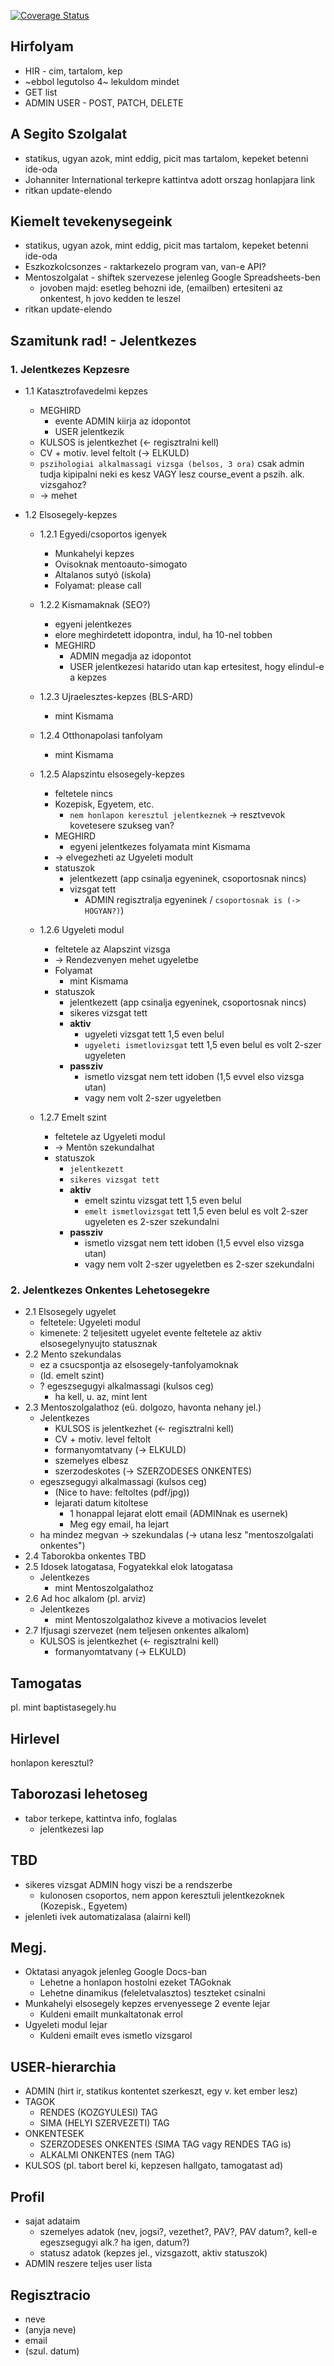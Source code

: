 [![Coverage Status](https://coveralls.io/repos/github/koskoci/johannita/badge.svg?branch=master)](https://coveralls.io/github/koskoci/johannita?branch=master)

## Hirfolyam

  * HIR - cim, tartalom, kep
  * ~ebbol legutolso 4~ lekuldom mindet
  * GET list
  * ADMIN USER - POST, PATCH, DELETE

## A Segito Szolgalat

  * statikus, ugyan azok, mint eddig, picit mas tartalom, kepeket betenni ide-oda
  * Johanniter International terkepre kattintva adott orszag honlapjara link
  * ritkan update-elendo

## Kiemelt tevekenysegeink

  * statikus, ugyan azok, mint eddig, picit mas tartalom, kepeket betenni ide-oda
  * Eszkozkolcsonzes - raktarkezelo program van, van-e API?
  * Mentoszolgalat - shiftek szervezese jelenleg Google Spreadsheets-ben
    * jovoben majd: esetleg behozni ide, (emailben) ertesiteni az onkentest, h jovo kedden te leszel
  * ritkan update-elendo

## Szamitunk rad! - Jelentkezes

  ### 1. Jelentkezes Kepzesre

  * 1.1 Katasztrofavedelmi kepzes
    * MEGHIRD
      * evente ADMIN kiirja az idopontot
      * USER jelentkezik
    * KULSOS is jelentkezhet (<- regisztralni kell)
    * CV + motiv. level feltolt (-> ELKULD)
    * `pszihologiai alkalmassagi vizsga (belsos, 3 ora)`
      csak admin tudja kipipalni neki es kesz VAGY
      lesz course_event a pszih. alk. vizsgahoz?
    * -> mehet

  * 1.2 Elsosegely-kepzes

    * 1.2.1 Egyedi/csoportos igenyek
      * Munkahelyi kepzes
      * Ovisoknak mentoauto-simogato
      * Altalanos sutyó (iskola)
      * Folyamat: please call

    * 1.2.2 Kismamaknak (SEO?)
      * egyeni jelentkezes
      * elore meghirdetett idopontra, indul, ha 10-nel tobben
      * MEGHIRD
        * ADMIN megadja az idopontot
        * USER jelentkezesi hatarido utan kap ertesitest, hogy elindul-e a kepzes

    * 1.2.3 Ujraelesztes-kepzes (BLS-ARD)
      * mint Kismama

    * 1.2.4 Otthonapolasi tanfolyam
      * mint Kismama

    * 1.2.5 Alapszintu elsosegely-kepzes
      * feltetele nincs
      * Kozepisk, Egyetem, etc.
        * `nem honlapon keresztul jelentkeznek` -> resztvevok kovetesere szukseg van?
      * MEGHIRD
        * egyeni jelentkezes folyamata mint Kismama
      * -> elvegezheti az Ugyeleti modult
      * statuszok
        * jelentkezett (app csinalja egyeninek, csoportosnak nincs)
        * vizsgat tett
          * ADMIN regisztralja egyeninek / `csoportosnak is (-> HOGYAN?)`)

    * 1.2.6 Ugyeleti modul
      * feltetele az Alapszint vizsga
      * -> Rendezvenyen mehet ugyeletbe
      * Folyamat
        * mint Kismama
      * statuszok
        * jelentkezett (app csinalja egyeninek, csoportosnak nincs)
        * sikeres vizsgat tett
        * **aktiv**
          * ugyeleti vizsgat tett 1,5 even belul
          * `ugyeleti ismetlovizsgat` tett 1,5 even belul es volt 2-szer ugyeleten
        * **passziv**
          * ismetlo vizsgat nem tett idoben (1,5 evvel elso vizsga utan)
          * vagy nem volt 2-szer ugyeletben

    * 1.2.7 Emelt szint
      * feltetele az Ugyeleti modul
      * -> Mentõn szekundalhat
      * statuszok
        * `jelentkezett`
        * `sikeres vizsgat tett`
        * **aktiv**
          * emelt szintu vizsgat tett 1,5 even belul
          * `emelt ismetlovizsgat` tett 1,5 even belul es volt 2-szer ugyeleten es 2-szer szekundalni
        * **passziv**
          * ismetlo vizsgat nem tett idoben (1,5 evvel elso vizsga utan)
          * vagy nem volt 2-szer ugyeletben es 2-szer szekundalni

  ### 2. Jelentkezes Onkentes Lehetosegekre

  * 2.1 Elsosegely ugyelet
    * feltetele: Ugyeleti modul
    * kimenete: 2 teljesitett ugyelet evente feltetele az aktiv elsosegelynyujto statusznak
  * 2.2 Mento szekundalas
    * ez a csucspontja az elsosegely-tanfolyamoknak
    * (ld. emelt szint)
    * ? egeszsegugyi alkalmassagi (kulsos ceg)
      * ha kell, u. az, mint lent
  * 2.3 Mentoszolgalathoz (eü. dolgozo, havonta nehany jel.)
    * Jelentkezes
      * KULSOS is jelentkezhet (<- regisztralni kell)
      * CV + motiv. level feltolt
      * formanyomtatvany (-> ELKULD)
      * szemelyes elbesz
      * szerzodeskotes (-> SZERZODESES ONKENTES)
    * egeszsegugyi alkalmassagi (kulsos ceg)
      * (Nice to have: feltoltes (pdf/jpg))
      * lejarati datum kitoltese
        * 1 honappal lejarat elott email (ADMINnak es usernek)
        * Meg egy email, ha lejart
    * ha mindez megvan -> szekundalas (-> utana lesz "mentoszolgalati onkentes")
  * 2.4 Taborokba onkentes
    TBD
  * 2.5 Idosek latogatasa, Fogyatekkal elok latogatasa
    * Jelentkezes
      * mint Mentoszolgalathoz
  * 2.6 Ad hoc alkalom (pl. arviz)
    * Jelentkezes
      * mint Mentoszolgalathoz kiveve a motivacios levelet
  * 2.7 Ifjusagi szervezet (nem teljesen onkentes alkalom)
    * KULSOS is jelentkezhet (<- regisztralni kell)
      * formanyomtatvany (-> ELKULD)

## Tamogatas

  pl. mint baptistasegely.hu

## Hirlevel

  honlapon keresztul?

## Taborozasi lehetoseg

  * tabor terkepe, kattintva info, foglalas
    * jelentkezesi lap

## TBD
  * sikeres vizsgat ADMIN hogy viszi be a rendszerbe
    * kulonosen csoportos, nem appon keresztuli jelentkezoknek (Kozepisk., Egyetem)
  * jelenleti ivek automatizalasa (alairni kell)

## Megj.
  * Oktatasi anyagok jelenleg Google Docs-ban
    * Lehetne a honlapon hostolni ezeket TAGoknak
    * Lehetne dinamikus (feleletvalasztos) teszteket csinalni
  * Munkahelyi elsosegely kepzes ervenyessege 2 evente lejar
    * Kuldeni emailt munkaltatonak errol
  * Ugyeleti modul lejar
    * Kuldeni emailt eves ismetlo vizsgarol

## USER-hierarchia
  * ADMIN (hirt ir, statikus kontentet szerkeszt, egy v. ket ember lesz)
  * TAGOK
    * RENDES (KOZGYULESI) TAG
    * SIMA (HELYI SZERVEZETI) TAG
  * ONKENTESEK
    * SZERZODESES ONKENTES (SIMA TAG vagy RENDES TAG is)
    * ALKALMI ONKENTES (nem TAG)
  * KULSOS (pl. tabort berel ki, kepzesen hallgato, tamogatast ad)

## Profil
  * sajat adataim
    * szemelyes adatok (nev, jogsi?, vezethet?, PAV?, PAV datum?, kell-e egeszsegugyi alk.? ha igen, datum?)
    * statusz adatok (kepzes jel., vizsgazott, aktiv statuszok)
  * ADMIN reszere teljes user lista

## Regisztracio
  * neve
  * (anyja neve)
  * email
  * (szul. datum)

